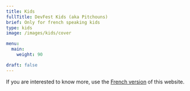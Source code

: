 ```yaml
---
title: Kids
fullTitle: DevFest Kids (aka Pitchouns)
brief: Only for french speaking kids
type: kids
image: /images/kids/cover

menu:
  main:
    weight: 90

draft: false
---
```


If you are interested to know more, use the [French version](/fr/kids) of this website.
